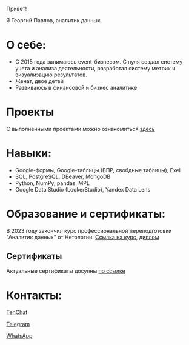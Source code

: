 Привет!

Я Георгий Павлов, аналитик данных.

# О себе:
* С 2015 года занимаюсь event-бизнесом. С нуля создал систему учета и анализа деятельности, разработал систему метрик и визуализацию результатов.
* Женат, двое детей
* Развиваюсь в финансовой и бизнес аналитике

# Проекты
С выполненными проектами можно ознакомиться [здесь](https://github.com/PavlovGeorgiy/portfolio/tree/main/projects)

# Навыки:
* Google-формы, Google-таблицы (ВПР, свобдные таблицы), Exel
* SQL, PostgreSQL, DBeaver, MongoDB
* Python, NumPy, pandas, MPL
* Google Data Studio (LookerStudio), Yandex Data Lens

# Образование и сертификаты:
В 2023 году закончил курс профессиональной переподготовки "Аналитик данных" от Нетологии. [Ссылка на курс](https://netology.ru/programs/data-analyst), [диплом](https://github.com/PavlovGeorgiy/portfolio/blob/7a80d6f0cd55e4b9f6c58bdef06a0a7773a0c2bd/%D0%B4%D0%B8%D0%BF%D0%BB%D0%BE%D0%BC%20%D0%9F%D0%B0%D0%B2%D0%BB%D0%BE%D0%B2%20%D0%93.%D0%98..pdf)
 
## Сертификаты
Актуальные сертификаты досупны [по ссылке](https://github.com/PavlovGeorgiy/portfolio/tree/main/certificates)

# Контакты:
[TenChat](https://tenchat.ru/pavlov_georgiy?utm_source=ca6dbf2f-605b-4fca-aa38-718814906c2b)

[Telegram](https://t.me/pavloves_georgiy)

[WhatsApp](https://wa.me/79097433036)
